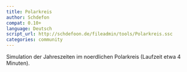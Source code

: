 ```yaml
---
title: Polarkreis
author: Schdefon
compat: 0.10+
language: Deutsch
script_url: http://schdefoon.de/fileadmin/tools/Polarkreis.ssc
categories: community
---
```

Simulation der Jahreszeiten im noerdlichen Polarkreis (Laufzeit etwa 4 Minuten).
